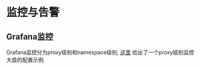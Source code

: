 # 监控与告警

## Grafana监控

Grafana监控分为proxy级别和namespace级别, [这里](assets/grafana_proxy.json) 给出了一个proxy级别监控大盘的配置示例.
